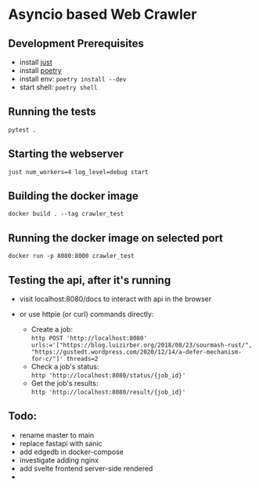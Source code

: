 # Asyncio based Web Crawler

## Development Prerequisites
- install [just](https://github.com/casey/just)
- install [poetry](https://python-poetry.org/)  
- install env: `poetry install --dev`
- start shell: `poetry shell`

## Running the tests  
`pytest .`

## Starting the webserver 
`just num_workers=4 log_level=debug start`

## Building the docker image  
`docker build . --tag crawler_test`

## Running the docker image on selected port 
`docker run -p 8080:8000 crawler_test`

## Testing the api, after it's running
- visit localhost:8080/docs to interact with api in the browser

- or use httpie (or curl) commands directly:  
  - Create a job:  
    `http POST 'http://localhost:8080' urls:='["https://blog.luizirber.org/2018/08/23/sourmash-rust/", "https://gustedt.wordpress.com/2020/12/14/a-defer-mechanism-for-c/"]' threads=2`  
  - Check  a job's status:  
    `http 'http://localhost:8080/status/{job_id}'`  
  - Get the job's results:  
    `http 'http://localhost:8080/result/{job_id}'`  


## Todo:
- rename master to main
- replace fastapi with sanic
- add edgedb in docker-compose
- investigate adding nginx
- add svelte frontend server-side rendered
- 